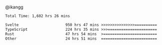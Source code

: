 @ikangg
<!--START_SECTION:waka-->

```txt
Total Time: 1,602 hrs 26 mins

Svelte                     950 hrs 47 mins >>>>>>>>>>>>>>>==========   58.43 %
TypeScript                 224 hrs 35 mins >>>======================   13.80 %
Rust                       47 hrs 54 mins  >========================   02.94 %
Other                      24 hrs 51 mins  =========================   01.53 %
```

<!--END_SECTION:waka-->
